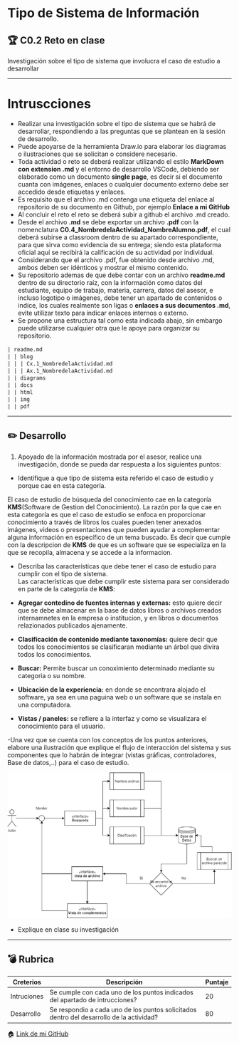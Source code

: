 # Tipo de Sistema de Información

## :trophy: C0.2 Reto en clase
Investigación sobre el tipo de sistema que involucra el caso de estudio a desarrollar

___
# Intruscciones
- Realizar una investigación sobre el tipo de sistema que se habrá de desarrollar,  respondiendo a las preguntas que se plantean en la sesión de desarrollo. 
- Puede apoyarse de la herramienta Draw.io para elaborar los diagramas o  ilustraciones que se solicitan o considere necesario.
- Toda actividad o reto se deberá realizar utilizando el estilo **MarkDown con  extension .md** y el entorno de desarrollo VSCode, debiendo ser elaborado  como un documento **single page**, es decir si el documento cuanta con  imágenes, enlaces o cualquier documento externo debe ser accedido desde  etiquetas y enlaces.
- Es requisito que el archivo .md contenga una etiqueta del enlace al repositorio  de su documento en Github, por ejemplo **Enlace a mi GitHub** 
- Al concluir el reto el reto se deberá subir a github el archivo .md creado. 
- Desde el archivo **.md** se debe exportar un archivo **.pdf** con la nomenclatura  **C0.4_NombredelaActividad_NombreAlumno.pdf**, el cual deberá subirse a  classroom dentro de su apartado correspondiente, para que sirva como  evidencia de su entrega; siendo esta plataforma oficial aquí se recibirá la  calificación de su actividad por individual.
- Considerando que el archivo .pdf, fue obtenido desde archivo .md, ambos deben  ser idénticos y mostrar el mismo contenido.  
- Su repositorio ademas de que debe contar con un archivo **readme.md** dentro de su directorio raíz, con la información como datos del estudiante, equipo de  trabajo, materia, carrera, datos del asesor, e incluso logotipo o imágenes, debe  tener un apartado de contenidos o indice, los cuales realmente son ligas o  **enlaces a sus documentos .md**, evite utilizar texto para indicar enlaces  internos o externo.  
- Se propone una estructura tal como esta indicada abajo, sin embargo puede  utilizarse cualquier otra que le apoye para organizar su repositorio.

```
| readme.md 
| | blog 
| | | Cx.1_NombredelaActividad.md 
| | | Ax.1_NombredelaActividad.md 
| | diagrams 
| | docs 
| | html 
| | img 
| | pdf 
```
___
## :pencil2: Desarrollo
1. Apoyado de la información mostrada por el asesor, realice una investigación,  donde se pueda dar respuesta a los siguientes puntos:  

- Identifique a que tipo de sistema esta referido el caso de estudio y porque cae  en esta categoría. 

El caso de estudio de búsqueda del conocimiento cae en la categoría **KMS**(Software de Gestion del Conocimiento). La razón por la que cae en esta categoría es que el caso de estudio se enfoca en proporcionar conocimiento a través de libros los cuales pueden tener anexados imágenes, videos o presentaciones que pueden ayudar a complementar alguna información en específico de un tema buscado. Es decir que cumple con la descripcion de **KMS** de que es un software que se especializa en la que se recopila, almacena y se accede a la informacion.

- Describa las características que debe tener el caso de estudio para cumplir con  el tipo de sistema.  
Las características que debe cumplir este sistema para ser considerado en parte de la categoría de **KMS**:

- **Agregar contedino de fuentes internas y externas:** esto quiere decir que se debe almacenar en la base de datos libros o archivos creados internamnetes en la empresa o institucion, y en libros o documentos relazionados publicados ajenamente.
- **Clasificación de contenido mediante taxonomías:** quiere decir que todos los conocimientos se clasificaran mediante un árbol que divira todos los conocimientos.
- **Buscar:** Permite buscar un conoximiento determinado mediante su categoria o su nombre.
- **Ubicación de la experiencia:** en donde se encontrara alojado el software, ya sea en una paguina web o un software que se instala en una computadora.
- **Vistas / paneles:** se refiere a la interfaz y como se visualizara el conocimiento para el usuario.

-Una vez que se cuenta con los conceptos de los puntos anteriores, elabore una  ilustración que explique el flujo de interacción del sistema y sus componentes  que lo habrán de integrar (vistas gráficas, controladores, Base de datos,..) para  el caso de estudio.  

![Diagrama](../img/diagrama.jpg)

- Explique en clase su investigación
___
## :bomb: Rubrica
Creterios| Descripción| Puntaje
---------|----------|---------|
Intruciones| Se cumple con cada uno de los puntos indicados del apartado de intrucciones?| 20 |
Desarrollo| Se respondio a cada uno de los puntos solicitados dentro del desarrollo de la actividad?| 80|

:house: [Link de mi GitHub](https://github.com/Dany305/Analisis-Avanzado-de-Software)
